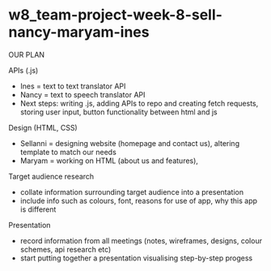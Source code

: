 # w8_team-project-week-8-sell-nancy-maryam-ines

OUR PLAN

APIs (.js)
- Ines = text to text translator API
- Nancy = text to speech translator API
- Next steps: writing .js, adding APIs to repo and creating fetch requests, storing user input, button functionality between html and js

Design (HTML, CSS)
- Sellanni = designing website (homepage and contact us), altering template to match our needs
- Maryam = working on HTML (about us and features), 

Target audience research
- collate information surrounding target audience into a presentation
- include info such as colours, font, reasons for use of app, why this app is different

Presentation
- record information from all meetings (notes, wireframes, designs, colour schemes, api research etc)
- start putting together a presentation visualising step-by-step progess
